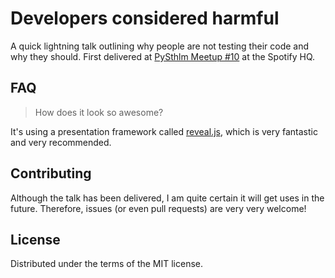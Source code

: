 Developers considered harmful
=============================

A quick lightning talk outlining why people are not testing their code and why
they should. First delivered at
[PySthlm Meetup #10](http://www.pythonista.se/events/86502532/)
at the Spotify HQ.

FAQ
---

> How does it look so awesome?

It's using a presentation framework called
[reveal.js](https://github.com/hakimel/reveal.js), which is very
fantastic and very recommended.

Contributing
------------

Although the talk has been delivered, I am quite certain it will get uses in
the future. Therefore, issues (or even pull requests) are very very welcome!

License
-------

Distributed under the terms of the MIT license.
